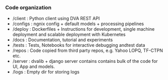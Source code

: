 ### Code organization

- /client : Python client using DVA REST API
- /configs : ngnix config + default models + processing pipelines
- /deploy : Dockerfiles + Instructions for development, single machine deployment and scalable deployment with Kubernetes
- /docs : Documentation, tutorial and experiments
- /tests : Tests, Notebooks for interactive debugging andtest data
- /repos : Code copied from third party repos, e.g. Yahoo LOPQ, TF-CTPN etc.
- /server : dvalib + django server contains contains bulk of the code for UI, App and models.
- /logs : Empty dir for storing logs
